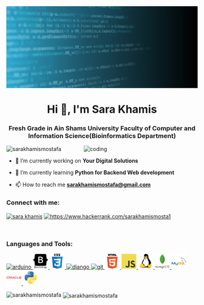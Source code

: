 
<img align="center" alt="coding" width="1000" src="https://github.com/SaraKhamisMostafa/SaraKhamisMostafa/blob/main/blurred-content-banner.jpg">

<h1 align="center">Hi 👋, I'm Sara Khamis</h1>
<h3 align="center">Fresh Grade in Ain Shams University Faculty of Computer and Information Science(Bioinformatics Department)</h3>

<img align="right" alt="coding" width="300" src="https://stemettes.org/zine/wp-content/uploads/sites/3/2021/08/giphy-13-1.gif">

<p align="left"> <img src="https://komarev.com/ghpvc/?username=sarakhamismostafa&label=Profile%20views&color=0e75b6&style=flat" alt="sarakhamismostafa" /> </p>

- 🔭 I’m currently working on **Your Digital Solutions**

- 🌱 I’m currently learning **Python for Backend Web development**

<!-- 💬 Ask me about **Coding**-->

- 📫 How to reach me **sarakhamismostafa@gmail.com**
<h3 align="left">Connect with me:</h3>
<p align="left">
<a href="https://linkedin.com/in/sara khamis" target="blank"><img align="center" src="https://raw.githubusercontent.com/rahuldkjain/github-profile-readme-generator/master/src/images/icons/Social/linked-in-alt.svg" alt="sara khamis" height="30" width="40" /></a>
<a href="https://www.hackerrank.com/https://www.hackerrank.com/sarakhamismosta1" target="blank"><img align="center" src="https://raw.githubusercontent.com/rahuldkjain/github-profile-readme-generator/master/src/images/icons/Social/hackerrank.svg" alt="https://www.hackerrank.com/sarakhamismosta1" height="30" width="40" /></a>
</p>
<br>
<h3 align="left">Languages and Tools:</h3>
<p align="left"> <a href="https://www.arduino.cc/" target="_blank" rel="noreferrer"> <img src="https://cdn.worldvectorlogo.com/logos/arduino-1.svg" alt="arduino" width="40" height="40"/> </a>  <a href="https://getbootstrap.com" target="_blank" rel="noreferrer"> <img src="https://raw.githubusercontent.com/devicons/devicon/master/icons/bootstrap/bootstrap-plain-wordmark.svg" alt="bootstrap" width="40" height="40"/> </a> <a href="https://www.w3schools.com/css/" target="_blank" rel="noreferrer"> <img src="https://raw.githubusercontent.com/devicons/devicon/master/icons/css3/css3-original-wordmark.svg" alt="css3" width="40" height="40"/> </a> <a href="https://www.djangoproject.com/" target="_blank" rel="noreferrer"> <img src="https://cdn.worldvectorlogo.com/logos/django.svg" alt="django" width="40" height="40"/> </a> <a href="https://git-scm.com/" target="_blank" rel="noreferrer"> <img src="https://www.vectorlogo.zone/logos/git-scm/git-scm-icon.svg" alt="git" width="40" height="40"/> </a> <a href="https://www.w3.org/html/" target="_blank" rel="noreferrer"> <img src="https://raw.githubusercontent.com/devicons/devicon/master/icons/html5/html5-original-wordmark.svg" alt="html5" width="40" height="40"/> </a> <a href="https://developer.mozilla.org/en-US/docs/Web/JavaScript" target="_blank" rel="noreferrer"> <img src="https://raw.githubusercontent.com/devicons/devicon/master/icons/javascript/javascript-original.svg" alt="javascript" width="40" height="40"/> </a> <a href="https://www.linux.org/" target="_blank" rel="noreferrer"> <img src="https://raw.githubusercontent.com/devicons/devicon/master/icons/linux/linux-original.svg" alt="linux" width="40" height="40"/> </a> <a href="https://www.mongodb.com/" target="_blank" rel="noreferrer"> <img src="https://raw.githubusercontent.com/devicons/devicon/master/icons/mongodb/mongodb-original-wordmark.svg" alt="mongodb" width="40" height="40"/> </a> <a href="https://www.mysql.com/" target="_blank" rel="noreferrer"> <img src="https://raw.githubusercontent.com/devicons/devicon/master/icons/mysql/mysql-original-wordmark.svg" alt="mysql" width="40" height="40"/> </a> <a href="https://www.oracle.com/" target="_blank" rel="noreferrer"> <img src="https://raw.githubusercontent.com/devicons/devicon/master/icons/oracle/oracle-original.svg" alt="oracle" width="40" height="40"/> </a> <a href="https://www.python.org" target="_blank" rel="noreferrer"> <img src="https://raw.githubusercontent.com/devicons/devicon/master/icons/python/python-original.svg" alt="python" width="40" height="40"/> </a> </p>

<p><img align="left" src="https://github-readme-stats.vercel.app/api/top-langs?username=sarakhamismostafa&show_icons=true&locale=en&layout=compact" alt="sarakhamismostafa" /></p>

<p>&nbsp;<img align="center" src="https://github-readme-stats.vercel.app/api?username=sarakhamismostafa&show_icons=true&locale=en" alt="sarakhamismostafa" /></p>

<!--<p><img align="center" src="https://github-readme-streak-stats.herokuapp.com/?user=sarakhamismostafa&" alt="sarakhamismostafa" /></p>-->
